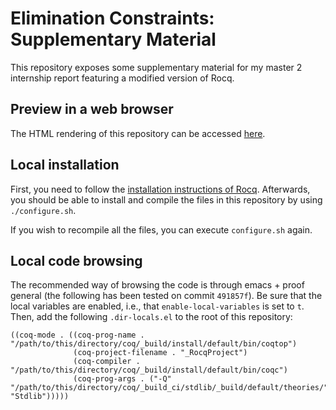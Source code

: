 # Elimination Constraints: Supplementary Material

This repository exposes some supplementary material for my master 2 internship
report featuring a modified version of Rocq.

## Preview in a web browser

The HTML rendering of this repository can be accessed [here](https://jrosain.github.io/ElimCstrsSupplementaryMaterial/toc.html).

## Local installation

First, you need to follow the [installation instructions of Rocq](https://github.com/rocq-prover/rocq/blob/master/INSTALL.md).
Afterwards, you should be able to install and compile the files in this repository by using `./configure.sh`.

If you wish to recompile all the files, you can execute `configure.sh` again.

## Local code browsing

The recommended way of browsing the code is through emacs + proof general (the
following has been tested on commit `491857f`).
Be sure that the local variables are enabled, i.e., that `enable-local-variables` is set to `t`.
Then, add the following `.dir-locals.el` to the root of this repository:
```elisp
((coq-mode . ((coq-prog-name . "/path/to/this/directory/coq/_build/install/default/bin/coqtop")
              (coq-project-filename . "_RocqProject")
              (coq-compiler . "/path/to/this/directory/coq/_build/install/default/bin/coqc")
              (coq-prog-args . ("-Q" "/path/to/this/directory/coq/_build_ci/stdlib/_build/default/theories/" "Stdlib")))))
```
